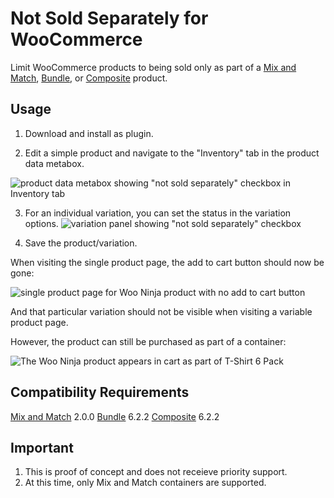 # Not Sold Separately for WooCommerce

Limit WooCommerce products to being sold only as part of a [Mix and Match](https://woocommerce.com/products/woocommerce-mix-and-match-products/), [Bundle](https://woocommerce.com/products/woocommerce-mix-and-match-products/?aff=5151&cid=8069770), or [Composite](https://woocommerce.com/products/composite-products//?aff=5151&cid=8069770) product.

## Usage

1. Download and install as plugin.

2. Edit a simple product and navigate to the "Inventory" tab in the product data metabox.

![product data metabox showing "not sold separately" checkbox in Inventory tab](https://user-images.githubusercontent.com/507025/138338330-b298f31d-9de5-4780-98be-5985dfe37383.png)

3. For an individual variation, you can set the status in the variation options.
![variation panel showing "not sold separately" checkbox](https://user-images.githubusercontent.com/507025/138338616-40203402-07af-4fb7-a62c-4666a6ec9054.png)

4. Save the product/variation.

When visiting the single product page, the add to cart button should now be gone:

![single product page for Woo Ninja product with no add to cart button](https://user-images.githubusercontent.com/507025/77197200-62a22700-6aaa-11ea-9cbb-23219079c56d.png)

And that particular variation should not be visible when visiting a variable product page.

However, the product can still be purchased as part of a container:

![The Woo Ninja product appears in cart as part of T-Shirt 6 Pack](https://user-images.githubusercontent.com/507025/77197688-405cd900-6aab-11ea-9312-239452036126.png)

## Compatibility Requirements
[Mix and Match](https://woocommerce.com/products/woocommerce-mix-and-match-products/?) 2.0.0
[Bundle](https://woocommerce.com/products/woocommerce-mix-and-match-products/?aff=5151&cid=8069770) 6.2.2
[Composite](https://woocommerce.com/products/composite-products//?aff=5151&cid=8069770) 6.2.2

## Important

1. This is proof of concept and does not receieve priority support.
2. At this time, only Mix and Match containers are supported.
